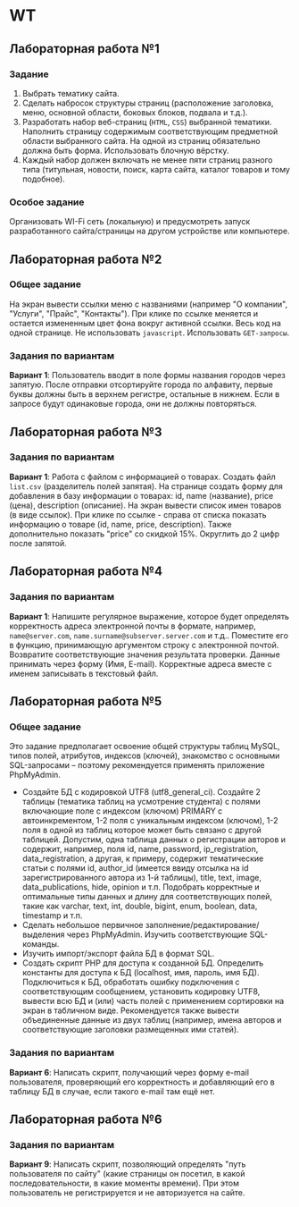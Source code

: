 # WT
## Лабораторная работа №1
### Задание
1. Выбрать тематику сайта.
2. Сделать набросок структуры страниц (расположение заголовка, меню, основной области, боковых блоков, подвала и т.д.).
3. Разработать набор веб-страниц (`HTML`, `CSS`) выбранной тематики. Наполнить страницу содержимым соответствующим предметной области выбранного сайта. На одной из страниц обязательно должна быть форма. Использовать блочную вёрстку.
4. Каждый набор должен включать не менее пяти страниц разного типа (титульная, новости, поиск, карта сайта, каталог товаров и тому подобное).

### Особое задание
Организовать WI-Fi сеть (локальную) и предусмотреть запуск разработанного сайта/страницы на другом устройстве или компьютере.

## Лабораторная работа №2
### Общее задание
На экран вывести ссылки меню с названиями (например  "О компании", "Услуги", "Прайс", "Контакты"). При клике по ссылке меняется и остается измененным цвет фона вокруг активной ссылки. Весь код на одной странице. Не использовать `javascript`. Использовать `GET-запросы`.

### Задания по вариантам
**Вариант 1**: Пользователь вводит в поле формы названия городов через запятую. После отправки отсортируйте города по алфавиту, первые буквы должны быть в верхнем регистре, остальные в нижнем. Если в запросе будут одинаковые города, они не должны повторяться.

## Лабораторная работа №3
### Задания по вариантам
**Вариант 1**: Работа с файлом с информацией о товарах.
Создать файл `list.csv` (разделитель полей запятая). На странице создать форму для добавления в базу информации о товарах: id, name (название), price (цена), description (описание). На экран вывести список имен товаров (в виде ссылок). При клике по ссылке - справа от списка показать информацию о товаре (id, name, price, description). Также дополнительно показать "price" со скидкой 15%. Округлить до 2 цифр после запятой.

## Лабораторная работа №4
### Задания по вариантам
**Вариант 1**: Напишите регулярное выражение, которое будет определять корректность адреса электронной почты в формате, например, `name@server.сom`, `name.surname@subserver.server.com` и т.д.. Поместите его в функцию, принимающую аргументом строку с электронной почтой. Возвратите соответствующие значения результата проверки. Данные принимать через форму (Имя, E-mail). Корректные адреса вместе с именем записывать в текстовый файл.

## Лабораторная работа №5
### Общее задание
Это задание предполагает освоение общей структуры таблиц MySQL, типов полей, атрибутов, индексов (ключей), знакомство с основными SQL-запросами – поэтому рекомендуется применять приложение PhpMyAdmin.
* Создайте БД с кодировкой UTF8 (utf8_general_ci). Создайте 2 таблицы (тематика таблиц на усмотрение студента) с полями включающие поле с индексом (ключом) PRIMARY с автоинкрементом, 1-2 поля с уникальным индексом  (ключом), 1-2 поля в одной из таблиц которое может быть связано с другой таблицей. Допустим, одна таблица данных о регистрации авторов и содержит, например, поля id, name, password, ip_registration, data_registration, а другая, к примеру,  содержит тематические статьи с полями id, author_id (имеется ввиду отсылка на id зарегистрированного автора из 1-й таблицы), title, text, image, data_publications, hide, opinion и т.п. Подобрать корректные и оптимальные типы данных и длину для соответствующих полей, такие как varchar, text, int, double, bigint, enum, boolean, data, timestamp и т.п.
* Сделать небольшое первичное заполнение/редактирование/выделения через PhpMyAdmin. Изучить соответствующие SQL-команды.
* Изучить импорт/экспорт файла БД в формат SQL.
* Создать скрипт PHP для доступа к созданной БД. Определить константы для доступа к БД (localhost, имя, пароль, имя БД). Подключиться к БД, обработать ошибку подключения с соответствующим сообщением, установить кодировку UTF8, вывести всю БД и (или) часть полей с применением сортировки на экран в табличном виде. Рекомендуется также вывести объединенные данные из двух таблиц (например, имена авторов и соответствующие заголовки размещенных ими статей).

### Задания по вариантам
**Вариант 6**: Написать скрипт, получающий через форму e-mail пользователя, проверяющий его корректность и добавляющий его в таблицу БД в случае, если такого e-mail там ещё нет.

## Лабораторная работа №6
### Задания по вариантам
**Вариант 9**: Написать скрипт, позволяющий определять "путь пользователя по сайту" (какие страницы он посетил, в какой последовательности, в какие моменты времени). При этом пользователь не регистрируется и не авторизуется на сайте.
